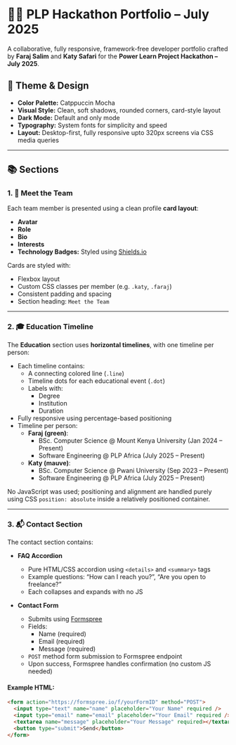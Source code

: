 # 🧑‍💻 PLP Hackathon Portfolio – July 2025

A collaborative, fully responsive, framework-free developer portfolio crafted by **Faraj Salim** and **Katy Safari** for the **Power Learn Project Hackathon – July 2025**.

## 🎨 Theme & Design

- **Color Palette:** Catppuccin Mocha
- **Visual Style:** Clean, soft shadows, rounded corners, card-style layout
- **Dark Mode:** Default and only mode
- **Typography:** System fonts for simplicity and speed
- **Layout:** Desktop-first, fully responsive upto 320px screens via CSS media queries

---

## 📚 Sections

### 1. 👥 Meet the Team

Each team member is presented using a clean profile **card layout**:

- **Avatar**
- **Role**
- **Bio**
- **Interests**
- **Technology Badges:** Styled using [Shields.io](https://shields.io)

Cards are styled with:
- Flexbox layout
- Custom CSS classes per member (e.g. `.katy`, `.faraj`)
- Consistent padding and spacing
- Section heading: `Meet the Team`

---

### 2. 🎓 Education Timeline

The **Education** section uses **horizontal timelines**, with one timeline per person:

- Each timeline contains:
  - A connecting colored line (`.line`)
  - Timeline dots for each educational event (`.dot`)
  - Labels with:
    - Degree
    - Institution
    - Duration
- Fully responsive using percentage-based positioning
- Timeline per person:
  - **Faraj (green)**: 
    - BSc. Computer Science @ Mount Kenya University (Jan 2024 – Present)
    - Software Engineering @ PLP Africa (July 2025 – Present)
  - **Katy (mauve)**:
    - BSc. Computer Science @ Pwani University (Sep 2023 – Present)
    - Software Engineering @ PLP Africa (July 2025 – Present)

No JavaScript was used; positioning and alignment are handled purely using CSS `position: absolute` inside a relatively positioned container.

---

### 3. 📬 Contact Section

The contact section contains:

- **FAQ Accordion**
  - Pure HTML/CSS accordion using `<details>` and `<summary>` tags
  - Example questions: “How can I reach you?”, “Are you open to freelance?”
  - Each collapses and expands with no JS

- **Contact Form**
  - Submits using [Formspree](https://formspree.io/)
  - Fields:
    - Name (required)
    - Email (required)
    - Message (required)
  - `POST` method form submission to Formspree endpoint
  - Upon success, Formspree handles confirmation (no custom JS needed)

#### Example HTML:

```html
<form action="https://formspree.io/f/yourFormID" method="POST">
  <input type="text" name="name" placeholder="Your Name" required />
  <input type="email" name="email" placeholder="Your Email" required />
  <textarea name="message" placeholder="Your Message" required></textarea>
  <button type="submit">Send</button>
</form>
